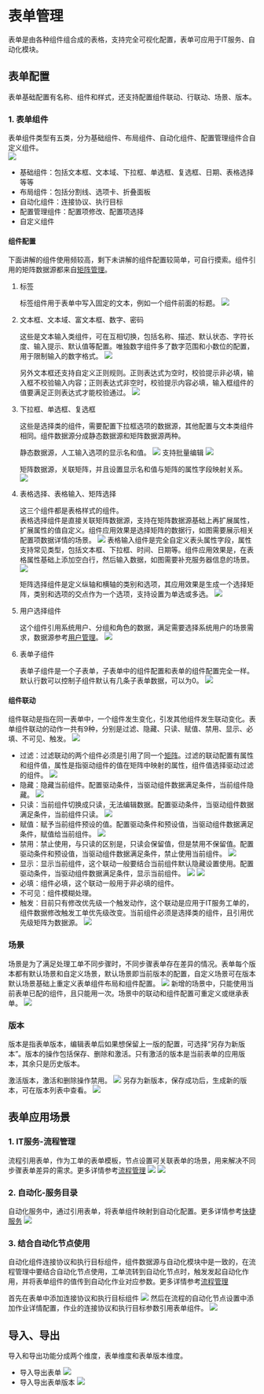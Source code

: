 # 表单管理
表单是由各种组件组合成的表格，支持完全可视化配置，表单可应用于IT服务、自动化模块。

## 表单配置
表单基础配置有名称、组件和样式，还支持配置组件联动、行联动、场景、版本。

### 1. 表单组件
表单组件类型有五类，分为基础组件、布局组件、自动化组件、配置管理组件合自定义组件。  
![](README_IMAGES/form/widget.png)
- 基础组件：包括文本框、文本域、下拉框、单选框、复选框、日期、表格选择等等
- 布局组件：包括分割线、选项卡、折叠面板
- 自动化组件：连接协议、执行目标
- 配置管理组件：配置项修改、配置项选择
- 自定义组件

#### 组件配置
下面讲解的组件使用频较高，剩下未讲解的组件配置较简单，可自行摸索。组件引用的矩阵数据源都来自[矩阵管理](../100.系统配置/矩阵管理.md)。
1. 标签
   
   标签组件用于表单中写入固定的文本，例如一个组件前面的标题。
   ![](README_IMAGES/form/tag.png)

2. 文本框、文本域、富文本框、数字、密码
   
   这些是文本输入类组件，可在互相切换，包括名称、描述、默认状态、字符长度、输入提示、默认值等配置。唯独数字组件多了数字范围和小数位的配置，用于限制输入的数字格式。
   ![](README_IMAGES/form/number.png)

   另外文本框还支持自定义正则规则。正则表达式为空时，校验提示非必填，输入框不校验输入内容；正则表达式非空时，校验提示内容必填，输入框组件的值要满足正则表达式才能校验通过。
   ![](README_IMAGES/form/regular_verification.png)

3. 下拉框、单选框、复选框
   
   这些是选择类的组件，需要配置下拉框选项的数据源，其他配置与文本类组件相同。组件数据源分成静态数据源和矩阵数据源两种。
   
   静态数据源，人工输入选项的显示名和值。
   ![](README_IMAGES/form/static_datasource.png)
   支持批量编辑
   ![](README_IMAGES/form/batchedit.gif)

   矩阵数据源，关联矩阵，并且设置显示名和值与矩阵的属性字段映射关系。
   ![](README_IMAGES/form/datasource_matrix.png)
   
4. 表格选择、表格输入、矩阵选择
   
   这三个组件都是表格样式的组件。<br>
   表格选择组件是直接关联矩阵数据源，支持在矩阵数据源基础上再扩展属性，扩展属性的值自定义。组件应用效果是选择矩阵的数据行，如图需要展示相关配置项数据详情的场景。
   ![](README_IMAGES/form/table_selection.png)
   表格输入组件是完全自定义表头属性字段，属性支持常见类型，包括文本框、下拉框、时间、日期等。组件应用效果是，在表格属性基础上添加空白行，然后输入数据，如图需要补充服务器信息的场景。
   ![](README_IMAGES/form/table_input.png)

   矩阵选择组件是定义纵轴和横轴的类别和选项，其应用效果是生成一个选择矩阵，类别和选项的交点作为一个选项，支持设置为单选或多选。
   ![](README_IMAGES/form/table_matrix.png)

5. 用户选择组件
   
   这个组件引用系统用户、分组和角色的数据，满足需要选择系统用户的场景需求，数据源参考[用户管理](../100.系统配置/用户和权限.md)。
   ![](README_IMAGES/form/userselect.png)

6. 表单子组件
   
   表单子组件是一个子表单，子表单中的组件配置和表单的组件配置完全一样。默认行数可以控制子组件默认有几条子表单数据，可以为0。
   ![](README_IMAGES/form/list_subcomponents.gif)

#### 组件联动
组件联动是指在同一表单中，一个组件发生变化，引发其他组件发生联动变化。表单组件联动的动作一共有9种，分别是过滤、隐藏、只读、赋值、禁用、显示、必填、不可见、触发。
![](README_IMAGES/form/linkage.png)

- 过滤：过滤联动的两个组件必须是引用了同一个[矩阵](../100.系统配置/矩阵管理.md)。过滤的联动配置有属性和组件值，属性是指驱动组件的值在矩阵中映射的属性，组件值选择驱动过滤的组件。
  ![](README_IMAGES/form/linkage_filter.png)
- 隐藏：隐藏当前组件。配置驱动条件，当驱动组件数据满足条件，当前组件隐藏。
  ![](README_IMAGES/form/linkage_hide.png)
- 只读：当前组件切换成只读，无法编辑数据。配置驱动条件，当驱动组件数据满足条件，当前组件只读。
  ![](README_IMAGES/form/linkage_readonly.png)
- 赋值：赋予当前组件预设的值。配置驱动条件和预设值，当驱动组件数据满足条件，赋值给当前组件。
  ![](README_IMAGES/form/linkage_assignment.png)
- 禁用：禁止使用，与只读的区别是，只读会保留值，但是禁用不保留值。配置驱动条件和预设值，当驱动组件数据满足条件，禁止使用当前组件。
  ![](README_IMAGES/form/linkage_disable.png)
- 显示：显示当前组件，这个联动一般要结合当前组件默认隐藏设置使用。配置驱动条件，当驱动组件数据满足条件，显示当前组件。
  ![](README_IMAGES/form/default_hide.png)
  ![](README_IMAGES/form/linkage_invisible.png)
- 必填：组件必填，这个联动一般用于非必填的组件。
- 不可见：组件模糊处理。
- 触发：目前只有修改优先级一个触发动作，这个联动是应用于IT服务工单的，组件数据修改触发工单优先级改变。当前组件必须是选择类的组件，且引用优先级矩阵为数据源。
  ![](README_IMAGES/form/linkage_modifypriority.gif)

### 场景
场景是为了满足处理工单不同步骤时，不同步骤表单存在差异的情况。表单每个版本都有默认场景和自定义场景，默认场景即当前版本的配置，自定义场景可在版本默认场景基础上重定义表单组件布局和组件配置。
![](README_IMAGES/form/scene.png)
新增的场景中，只能使用当前表单已配的组件，且只能用一次。场景中的联动和组件配置可重定义或继承表单。
![](README_IMAGES/form/add_scene.gif)

### 版本
版本是指表单版本，编辑表单后如果想保留上一版的配置，可选择“另存为新版本”。版本的操作包括保存、删除和激活。只有激活的版本是当前表单的应用版本，其余只是历史版本。

激活版本，激活和删除操作禁用。
![](README_IMAGES/form/version_actived.png)
另存为新版本，保存成功后，生成新的版本，可在版本列表中查看。
![](README_IMAGES/form/version_save.png)

## 表单应用场景
### 1. IT服务-流程管理
流程引用表单，作为工单的表单模板，节点设置可关联表单的场景，用来解决不同步骤表单差异的需求。更多详情参考[流程管理](../2.IT服务/流程管理/流程管理.md)
![](README_IMAGES/form/link_process.png)
![](README_IMAGES/form/scene_process.png)

### 2. 自动化-服务目录
自动化服务中，通过引用表单，将表单组件映射到自动化配置。更多详情参考[快捷服务](../5.自动化/快捷服务/快捷服务.md)
![](README_IMAGES/form/link_automation.png)

### 3. 结合自动化节点使用
自动化组件连接协议和执行目标组件，组件数据源与自动化模块中是一致的，在流程管理中要结合自动化节点使用，工单流转到自动化节点时，触发发起自动化作用，并将表单组件的值传到自动化作业对应参数。更多详情参考[流程管理](../2.IT服务/流程管理/流程管理.md)

首先在表单中添加连接协议和执行目标组件
![](README_IMAGES/form/configuration_widget.png)
然后在流程的自动化节点设置中添加作业详情配置，作业的连接协议和执行目标参数引用表单组件。
![](README_IMAGES/form/job_details.gif)

## 导入、导出
导入和导出功能分成两个维度，表单维度和表单版本维度。
- 导入导出表单
  ![](README_IMAGES/form/import.png)
- 导入导出表单版本
  ![](README_IMAGES/form/version_import.png)
